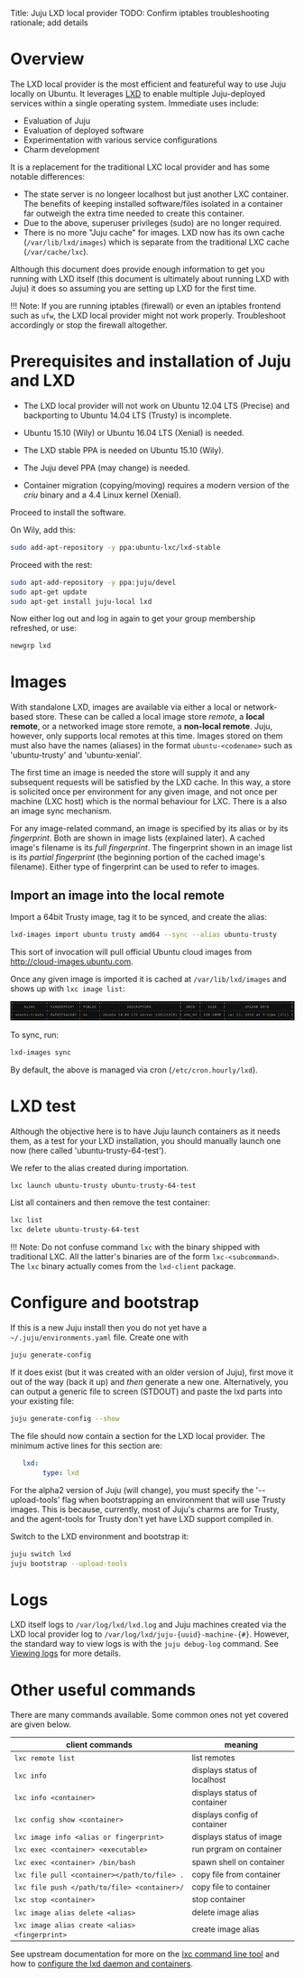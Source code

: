 Title: Juju LXD local provider
TODO: Confirm iptables troubleshooting rationale; add details


# Overview

The LXD local provider is the most efficient and featureful way to use Juju
locally on Ubuntu. It leverages [LXD](https://linuxcontainers.org/lxd/) to
enable multiple Juju-deployed services within a single operating system.
Immediate uses include:

 - Evaluation of Juju
 - Evaluation of deployed software
 - Experimentation with various service configurations
 - Charm development

It is a replacement for the traditional LXC local provider and has some
notable differences:

 - The state server is no longeer localhost but just another LXC container.
   The benefits of keeping installed software/files isolated in a container far
   outweigh the extra time needed to create this container.
 - Due to the above, superuser privileges (sudo) are no longer required.
 - There is no more "Juju cache" for images. LXD now has its own cache
   (`/var/lib/lxd/images`) which is separate from the traditional LXC cache
   (`/var/cache/lxc`).

Although this document does provide enough information to get you running with
LXD itself (this document is ultimately about running LXD with Juju) it does
so assuming you are setting up LXD for the first time.

!!! Note: If you are running iptables (firewall) or even an iptables frontend
such as `ufw`, the LXD local provider might not work properly. Troubleshoot
accordingly or stop the firewall altogether.


# Prerequisites and installation of Juju and LXD

 - The LXD local provider will not work on Ubuntu 12.04 LTS (Precise) and
   backporting to Ubuntu 14.04 LTS (Trusty) is incomplete.

 - Ubuntu 15.10 (Wily) or Ubuntu 16.04 LTS (Xenial) is needed.

 - The LXD stable PPA is needed on Ubuntu 15.10 (Wily).

 - The Juju devel PPA (may change) is needed.

 - Container migration (copying/moving) requires a modern version of the
   *criu* binary and a 4.4 Linux kernel (Xenial).

Proceed to install the software.

On Wily, add this:

```bash
sudo add-apt-repository -y ppa:ubuntu-lxc/lxd-stable
```

Proceed with the rest:

```bash
sudo apt-add-repository -y ppa:juju/devel
sudo apt-get update
sudo apt-get install juju-local lxd
```

Now either log out and log in again to get your group membership refreshed, or use:

```bash
newgrp lxd
```


# Images

With standalone LXD, images are available via either a local or network-based
store. These can be called a local image store *remote*, a **local remote**, or a
networked image store remote, a **non-local remote**. Juju, however, only
supports local remotes at this time. Images stored on them must also have the
names (aliases) in the format `ubuntu-<codename>` such as 'ubuntu-trusty' and
'ubuntu-xenial'.

The first time an image is needed the store will supply it and any subsequent
requests will be satisfied by the LXD cache. In this way, a store is solicited
once per environment for any given image, and not once per machine (LXC host)
which is the normal behaviour for LXC. There is a also an image sync mechanism.

For any image-related command, an image is specified by its alias or by its
*fingerprint*. Both are shown in image lists (explained later). A cached
image's filename is its *full fingerprint*. The fingerprint shown in an image
list is its *partial fingerprint* (the beginning portion of the cached image's
filename). Either type of fingerprint can be used to refer to images.


## Import an image into the local remote

Import a 64bit Trusty image, tag it to be synced, and create the alias:

```bash
lxd-images import ubuntu trusty amd64 --sync --alias ubuntu-trusty
```

This sort of invocation will pull official Ubuntu cloud images from
http://cloud-images.ubuntu.com.

Once any given image is imported it is cached at
`/var/lib/lxd/images` and shows up with `lxc image list`:

![lxc image list after importing](./media/image_list-imported_image-reduced70.png)

To sync, run:

```bash
lxd-images sync
```

By default, the above is managed via cron (`/etc/cron.hourly/lxd`).


# LXD test

Although the objective here is to have Juju launch containers as it needs them,
as a test for your LXD installation, you should manually launch one now (here
called 'ubuntu-trusty-64-test').

We refer to the alias created during importation.

```bash
lxc launch ubuntu-trusty ubuntu-trusty-64-test
```

List all containers and then remove the test container:

```bash
lxc list
lxc delete ubuntu-trusty-64-test
```

!!! Note: Do not confuse command `lxc` with the binary shipped with traditional
LXC. All the latter's binaries are of the form `lxc-<subcommand>`. The `lxc`
binary actually comes from the `lxd-client` package.


# Configure and bootstrap

If this is a new Juju install then you do not yet have a
`~/.juju/environments.yaml` file. Create one with

```bash
juju generate-config
```

If it does exist (but it was created with an older version of Juju), first move
it out of the way (back it up) and *then* generate a new one. Alternatively,
you can output a generic file to screen (STDOUT) and paste the lxd parts into
your existing file:

```bash
juju generate-config --show
```

The file should now contain a section for the LXD local provider. The minimum
active lines for this section are:

```yaml
   lxd:
        type: lxd
```

For the alpha2 version of Juju (will change), you must specify the
'--upload-tools' flag when bootstrapping an environment that will use Trusty
images. This is because, currently, most of Juju's charms are for Trusty, and
the agent-tools for Trusty don't yet have LXD support compiled in.

Switch to the LXD environment and bootstrap it:

```bash
juju switch lxd
juju bootstrap --upload-tools
```


# Logs

LXD itself logs to `/var/log/lxd/lxd.log` and Juju machines created via the
LXD local provider log to `/var/log/lxd/juju-{uuid}-machine-{#}`. However,
the standard way to view logs is with the `juju debug-log` command. See
[Viewing logs](./troubleshooting-logs.html) for more details.


# Other useful commands

There are many commands available. Some common ones not yet covered
are given below.

<style> table td{text-align:left;}</style>

| client commands                               | meaning                            |
|----------------------------------------------|-----------------------------------|
`lxc remote list`				| list remotes
`lxc info`					| displays status of localhost
`lxc info <container>`				| displays status of container
`lxc config show <container>`			| displays config of container
`lxc image info <alias or fingerprint>`		| displays status of image
`lxc exec <container> <executable>`		| run prgram on container
`lxc exec <container> /bin/bash`		| spawn shell on container
`lxc file pull <container></path/to/file> .` 	| copy file from container
`lxc file push </path/to/file> <container>/` 	| copy file to container
`lxc stop <container>`				| stop container
`lxc image alias delete <alias>`		| delete image alias
`lxc image alias create <alias> <fingerprint>`	| create image alias

See upstream documentation for more on the
[lxc command line tool](https://github.com/lxc/lxd/blob/master/specs/command-line-user-experience.md)
and how to
[configure the lxd daemon and containers](https://github.com/lxc/lxd/blob/master/specs/configuration.md).
